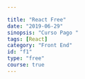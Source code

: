 ```yaml
---

title: "React Free"
date: "2019-06-29"
sinopsis: "Curso Pago "
tags: [React]
category: "Front End"
id: "f1"
type: "free"
course: true
---
```

